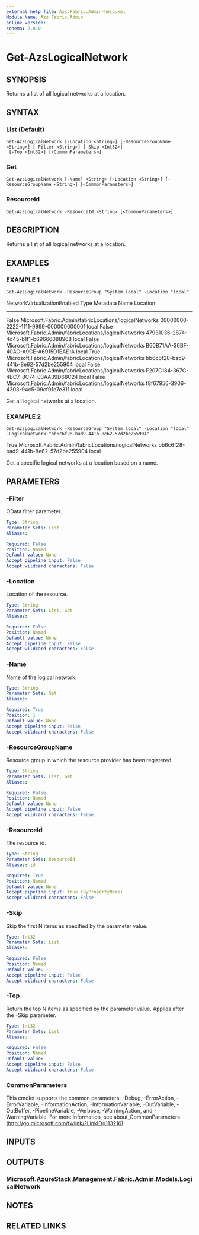 ```yaml
---
external help file: Azs.Fabric.Admin-help.xml
Module Name: Azs.Fabric.Admin
online version:
schema: 2.0.0
---
```


# Get-AzsLogicalNetwork

## SYNOPSIS
Returns a list of all logical networks at a location.

## SYNTAX

### List (Default)
```
Get-AzsLogicalNetwork [-Location <String>] [-ResourceGroupName <String>] [-Filter <String>] [-Skip <Int32>]
 [-Top <Int32>] [<CommonParameters>]
```

### Get
```
Get-AzsLogicalNetwork [-Name] <String> [-Location <String>] [-ResourceGroupName <String>] [<CommonParameters>]
```

### ResourceId
```
Get-AzsLogicalNetwork -ResourceId <String> [<CommonParameters>]
```

## DESCRIPTION
Returns a list of all logical networks at a location.

## EXAMPLES

### EXAMPLE 1
```
Get-AzsLogicalNetwork -ResourceGroup "System.local" -Location "local"
```

NetworkVirtualizationEnabled Type                                                   Metadata Name                                 Location
---------------------------- ----                                                   -------- ----                                 --------
False                        Microsoft.Fabric.Admin/fabricLocations/logicalNetworks          00000000-2222-1111-9999-000000000001 local
False                        Microsoft.Fabric.Admin/fabricLocations/logicalNetworks          47931036-2874-4d45-b1f1-b69666088968 local
False                        Microsoft.Fabric.Admin/fabricLocations/logicalNetworks          B60B71AA-36BF-40AC-A9CE-A6915D1EAE1A local
True                         Microsoft.Fabric.Admin/fabricLocations/logicalNetworks          bb6c6f28-bad9-441b-8e62-57d2be255904 local
False                        Microsoft.Fabric.Admin/fabricLocations/logicalNetworks          F207C184-367C-4BC7-8C74-03AA39D68C24 local
False                        Microsoft.Fabric.Admin/fabricLocations/logicalNetworks          f8f67956-3906-4303-94c5-09cf91e7e311 local

Get all logical networks at a location.

### EXAMPLE 2
```
Get-AzsLogicalNetwork -ResourceGroup "System.local" -Location "local" -LogicalNetwork "bb6c6f28-bad9-441b-8e62-57d2be255904"
```

True                         Microsoft.Fabric.Admin/fabricLocations/logicalNetworks          bb6c6f28-bad9-441b-8e62-57d2be255904 local

Get a specific logical networks at a location based on a name.

## PARAMETERS

### -Filter
OData filter parameter.

```yaml
Type: String
Parameter Sets: List
Aliases:

Required: False
Position: Named
Default value: None
Accept pipeline input: False
Accept wildcard characters: False
```

### -Location
Location of the resource.

```yaml
Type: String
Parameter Sets: List, Get
Aliases:

Required: False
Position: Named
Default value: None
Accept pipeline input: False
Accept wildcard characters: False
```

### -Name
Name of the logical network.

```yaml
Type: String
Parameter Sets: Get
Aliases:

Required: True
Position: 1
Default value: None
Accept pipeline input: False
Accept wildcard characters: False
```

### -ResourceGroupName
Resource group in which the resource provider has been registered.

```yaml
Type: String
Parameter Sets: List, Get
Aliases:

Required: False
Position: Named
Default value: None
Accept pipeline input: False
Accept wildcard characters: False
```

### -ResourceId
The resource id.

```yaml
Type: String
Parameter Sets: ResourceId
Aliases: id

Required: True
Position: Named
Default value: None
Accept pipeline input: True (ByPropertyName)
Accept wildcard characters: False
```

### -Skip
Skip the first N items as specified by the parameter value.

```yaml
Type: Int32
Parameter Sets: List
Aliases:

Required: False
Position: Named
Default value: -1
Accept pipeline input: False
Accept wildcard characters: False
```

### -Top
Return the top N items as specified by the parameter value.
Applies after the -Skip parameter.

```yaml
Type: Int32
Parameter Sets: List
Aliases:

Required: False
Position: Named
Default value: -1
Accept pipeline input: False
Accept wildcard characters: False
```

### CommonParameters
This cmdlet supports the common parameters: -Debug, -ErrorAction, -ErrorVariable, -InformationAction, -InformationVariable, -OutVariable, -OutBuffer, -PipelineVariable, -Verbose, -WarningAction, and -WarningVariable. For more information, see about_CommonParameters (http://go.microsoft.com/fwlink/?LinkID=113216).

## INPUTS

## OUTPUTS

### Microsoft.AzureStack.Management.Fabric.Admin.Models.LogicalNetwork

## NOTES

## RELATED LINKS

